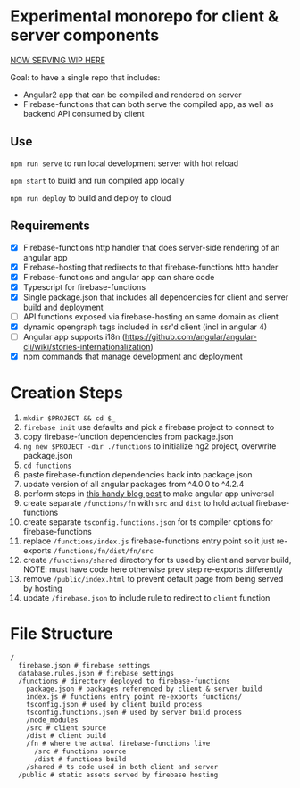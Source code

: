 # Experimental monorepo for client & server components

[NOW SERVING WIP HERE](https://sparks-development-sd.firebaseapp.com/)

Goal: to have a single repo that includes:

* Angular2 app that can be compiled and rendered on server
* Firebase-functions that can both serve the compiled app, as well as backend API consumed by client

## Use

`npm run serve` to run local development server with hot reload

`npm start` to build and run compiled app locally

`npm run deploy` to build and deploy to cloud

## Requirements

- [X] Firebase-functions http handler that does server-side rendering of an angular app
- [X] Firebase-hosting that redirects to that firebase-functions http hander
- [X] Firebase-functions and angular app can share code
- [X] Typescript for firebase-functions
- [X] Single package.json that includes all dependencies for client and server build and deployment
- [ ] API functions exposed via firebase-hosting on same domain as client
- [X] dynamic opengraph tags included in ssr'd client (incl in angular 4)
- [ ] Angular app supports i18n (https://github.com/angular/angular-cli/wiki/stories-internationalization)
- [X] npm commands that manage development and deployment

# Creation Steps

1. `mkdir $PROJECT && cd $_`
1. `firebase init` use defaults and pick a firebase project to connect to
1. copy firebase-function dependencies from package.json
1. `ng new $PROJECT -dir ./functions` to initialize ng2 project, overwrite package.json
1. `cd functions`
1. paste firebase-function dependencies back into package.json
1. update version of all angular packages from ^4.0.0 to ^4.2.4
1. perform steps in [this handy blog post](https://medium.com/@evertonrobertoauler/angular-4-universal-app-with-angular-cli-db8b53bba07d) to make angular app universal
1. create separate `/functions/fn` with `src` and `dist` to hold actual firebase-functions
1. create separate `tsconfig.functions.json` for ts compiler options for firebase-functions
1. replace `/functions/index.js` firebase-functions entry point so it just re-exports `/functions/fn/dist/fn/src`
1. create `/functions/shared` directory for ts used by client and server build, NOTE: must have code here otherwise prev step re-exports differently
1. remove `/public/index.html` to prevent default page from being served by hosting
1. update `/firebase.json` to include rule to redirect to `client` function

# File Structure

```
/
  firebase.json # firebase settings
  database.rules.json # firebase settings
  /functions # directory deployed to firebase-functions
    package.json # packages referenced by client & server build
    index.js # functions entry point re-exports functions/
    tsconfig.json # used by client build process
    tsconfig.functions.json # used by server build process
    /node_modules
    /src # client source
    /dist # client build
    /fn # where the actual firebase-functions live
      /src # functions source
      /dist # functions build
    /shared # ts code used in both client and server
  /public # static assets served by firebase hosting

```
